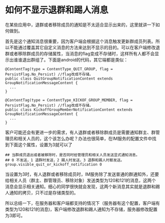 # 如何不显示退群和踢人消息
在某些应用中，退群或者移除成员的通知是不太适合显示出来的，这里就讲一下如何做到。

首先是这个通知消息很重要，因为客户端会根据这个消息触发更新群成员列表。所以不能通过覆盖其它自定义消息的方法来达到不显示的目的。可以在客户端修改退群或者移除群成员的存储属性，当消息的flag变成不存储时，这样所有人都不会显示出谁谁退出群组了。下面是android的代码，其它端都是类似：
```
@ContentTag(type = ContentType_QUIT_GROUP, flag = PersistFlag.No_Persist) //flag改成不存储。
public class QuitGroupNotificationContent extends GroupNotificationMessageContent {
  ...
}

@ContentTag(type = ContentType_KICKOF_GROUP_MEMBER, flag = PersistFlag.No_Persist) //flag改成不存储。
public class KickoffGroupMemberNotificationContent extends GroupNotificationMessageContent {
  ...
}
```

客户可能还会有更进一步的需求，有人退群或者移除群成员是需要通知群主、群管理员和相关人员的，这个该怎么办呢？办法也很简单，在IM服务的配置文件中找到下面这个属性，设置为3就可以了
```
## 当群成员退出或者被移除时，是否同时给管理员和相关人员发送显式通知消息。
## 0 不发送，1 退群时发送，2 踢人时发送，3 退群和踢人时都发送。
group.visible_quit_or_kickoff_notification 0
```

当设置为3时，有人退群或者移除成员时，IM服务除了发送普通的群通知外，还要给相关人员（群主、群管理员、移除对象）发送类型为120和121的消息，这两个消息会显示相关通知。细心的同学很快就会发现，这两个新消息其实就是退群和踢人通知的拷贝，只不过是存储类型的。

所以总结一下，在服务器和客户端都支持的情况下（服务器有这个配置，客户端有类型为120和121的消息)，客户端修改退群和踢人通知为不存储，服务器修改配置为3即可。
